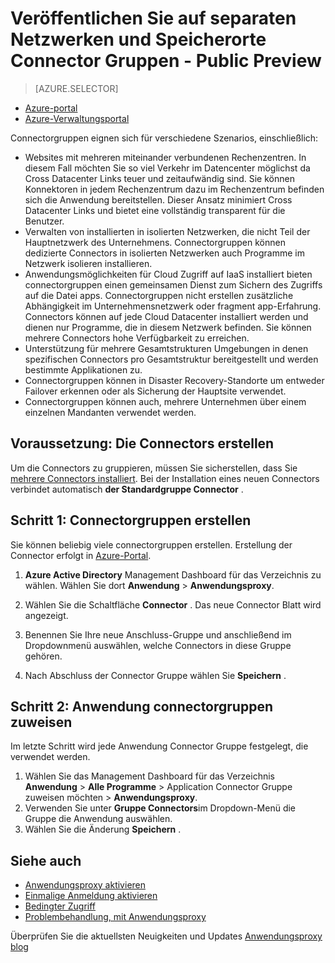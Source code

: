 <properties
    pageTitle="Arbeiten mit Connectors Azure AD-Anwendungsproxy | Microsoft Azure"
    description="Erläutert das Erstellen und Verwalten von Connectors in Azure AD-Anwendungsproxy."
    services="active-directory"
    documentationCenter=""
    authors="kgremban"
    manager="femila"
    editor=""/>

<tags
    ms.service="active-directory"
    ms.workload="identity"
    ms.tgt_pltfrm="na"
    ms.devlang="na"
    ms.topic="article"
    ms.date="09/09/2016"
    ms.author="kgremban"/>


# <a name="publish-applications-on-separate-networks-and-locations-using-connector-groups---public-preview"></a>Veröffentlichen Sie auf separaten Netzwerken und Speicherorte Connector Gruppen - Public Preview

> [AZURE.SELECTOR]
- [Azure-portal](active-directory-application-proxy-connectors-azure-portal.md)
- [Azure-Verwaltungsportal](active-directory-application-proxy-connectors.md)


Connectorgruppen eignen sich für verschiedene Szenarios, einschließlich:

- Websites mit mehreren miteinander verbundenen Rechenzentren. In diesem Fall möchten Sie so viel Verkehr im Datencenter möglichst da Cross Datacenter Links teuer und zeitaufwändig sind. Sie können Konnektoren in jedem Rechenzentrum dazu im Rechenzentrum befinden sich die Anwendung bereitstellen. Dieser Ansatz minimiert Cross Datacenter Links und bietet eine vollständig transparent für die Benutzer.
- Verwalten von installierten in isolierten Netzwerken, die nicht Teil der Hauptnetzwerk des Unternehmens. Connectorgruppen können dedizierte Connectors in isolierten Netzwerken auch Programme im Netzwerk isolieren installieren.
- Anwendungsmöglichkeiten für Cloud Zugriff auf IaaS installiert bieten connectorgruppen einen gemeinsamen Dienst zum Sichern des Zugriffs auf die Datei apps. Connectorgruppen nicht erstellen zusätzliche Abhängigkeit im Unternehmensnetzwerk oder fragment app-Erfahrung. Connectors können auf jede Cloud Datacenter installiert werden und dienen nur Programme, die in diesem Netzwerk befinden. Sie können mehrere Connectors hohe Verfügbarkeit zu erreichen.
- Unterstützung für mehrere Gesamtstrukturen Umgebungen in denen spezifischen Connectors pro Gesamtstruktur bereitgestellt und werden bestimmte Applikationen zu.
- Connectorgruppen können in Disaster Recovery-Standorte um entweder Failover erkennen oder als Sicherung der Hauptsite verwendet.
- Connectorgruppen können auch, mehrere Unternehmen über einem einzelnen Mandanten verwendet werden.

## <a name="prerequisite-create-your-connectors"></a>Voraussetzung: Die Connectors erstellen
Um die Connectors zu gruppieren, müssen Sie sicherstellen, dass Sie [mehrere Connectors installiert](active-directory-application-proxy-enable.md). Bei der Installation eines neuen Connectors verbindet automatisch **der Standardgruppe Connector** .

## <a name="step-1-create-connector-groups"></a>Schritt 1: Connectorgruppen erstellen
Sie können beliebig viele connectorgruppen erstellen. Erstellung der Connector erfolgt in [Azure-Portal](https://portal.azure.com).

1. **Azure Active Directory** Management Dashboard für das Verzeichnis zu wählen. Wählen Sie dort **Anwendung** > **Anwendungsproxy**.

2. Wählen Sie die Schaltfläche **Connector** . Das neue Connector Blatt wird angezeigt.

3. Benennen Sie Ihre neue Anschluss-Gruppe und anschließend im Dropdownmenü auswählen, welche Connectors in diese Gruppe gehören.

4. Nach Abschluss der Connector Gruppe wählen Sie **Speichern** .

## <a name="step-2-assign-applications-to-your-connector-groups"></a>Schritt 2: Anwendung connectorgruppen zuweisen
Im letzte Schritt wird jede Anwendung Connector Gruppe festgelegt, die verwendet werden.

1. Wählen Sie das Management Dashboard für das Verzeichnis **Anwendung** > **Alle Programme** > Application Connector Gruppe zuweisen möchten > **Anwendungsproxy**.
2. Verwenden Sie unter **Gruppe Connectors**im Dropdown-Menü die Gruppe die Anwendung auswählen.
3. Wählen Sie die Änderung **Speichern** .


## <a name="see-also"></a>Siehe auch

- [Anwendungsproxy aktivieren](active-directory-application-proxy-enable.md)
- [Einmalige Anmeldung aktivieren](active-directory-application-proxy-sso-using-kcd.md)
- [Bedingter Zugriff](active-directory-application-proxy-conditional-access.md)
- [Problembehandlung, mit Anwendungsproxy](active-directory-application-proxy-troubleshoot.md)

Überprüfen Sie die aktuellsten Neuigkeiten und Updates [Anwendungsproxy blog](http://blogs.technet.com/b/applicationproxyblog/)
